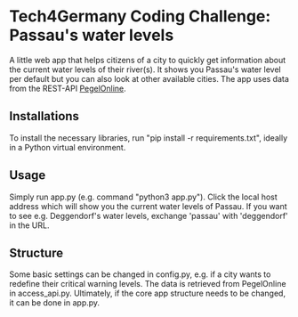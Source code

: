 # Tech4Germany Coding Challenge: Passau's water levels

A little web app that helps citizens of a city to quickly get information about the current water levels of their river(s).
It shows you Passau's water level per default but you can also look at other available cities.
The app uses data from the REST-API [PegelOnline](https://www.pegelonline.wsv.de/webservice/guideRestapi).

## Installations

To install the necessary libraries, run "pip install -r requirements.txt", ideally in a Python virtual environment.

## Usage
Simply run app.py (e.g. command "python3 app.py").
Click the local host address which will show you the current water levels of Passau.
If you want to see e.g. Deggendorf's water levels, exchange 'passau' with 'deggendorf' in the URL.

## Structure
Some basic settings can be changed in config.py, e.g. if a city wants to redefine their critical warning levels.
The data is retrieved from PegelOnline in access_api.py.
Ultimately, if the core app structure needs to be changed, it can be done in app.py.
